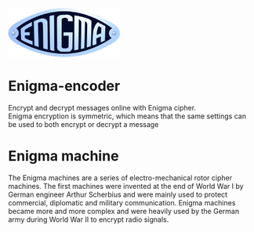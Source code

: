 <img src="https://github.com/Jaco020/Enigma-encoder/blob/master/src/logo.png" height="100" alt="Enigma Logo">  

# Enigma-encoder
Encrypt and decrypt messages online with Enigma cipher.  
Enigma encryption is symmetric, which means that the same settings can be used to both encrypt or decrypt a message
# Enigma machine
The Enigma machines are a series of electro-mechanical rotor cipher machines. The first machines were invented at the end of World War I by German engineer Arthur Scherbius and were mainly used to protect commercial, diplomatic and military communication. Enigma machines became more and more complex and were heavily used by the German army during World War II to encrypt radio signals.
